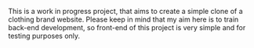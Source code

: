 This is a work in progress project, that aims to create a simple clone of a clothing brand website. Please keep in mind that my aim here is to train back-end development, so front-end of this project is very simple and for testing purposes only.
